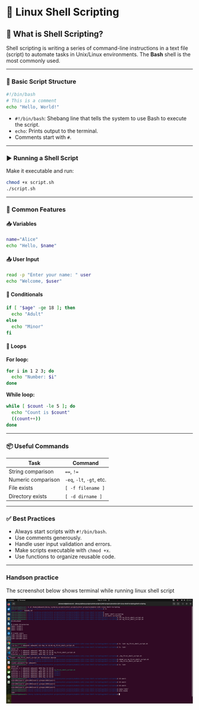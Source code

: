 # 🐚 Linux Shell Scripting

## 📘 What is Shell Scripting?

Shell scripting is writing a series of command-line instructions in a text file (script) to automate tasks in Unix/Linux environments. The **Bash** shell is the most commonly used.

---

### 📄 Basic Script Structure

```bash
#!/bin/bash
# This is a comment
echo "Hello, World!"
```

* `#!/bin/bash`: Shebang line that tells the system to use Bash to execute the script.
* `echo`: Prints output to the terminal.
* Comments start with `#`.

---

### ▶️ Running a Shell Script

Make it executable and run:

```bash
chmod +x script.sh
./script.sh
```

---

### 🔁 Common Features

#### 📥 Variables

```bash
name="Alice"
echo "Hello, $name"
```

#### 📤 User Input

```bash
read -p "Enter your name: " user
echo "Welcome, $user"
```

#### 🔁 Conditionals

```bash
if [ "$age" -ge 18 ]; then
  echo "Adult"
else
  echo "Minor"
fi
```

#### 🔁 Loops

**For loop:**

```bash
for i in 1 2 3; do
  echo "Number: $i"
done
```

**While loop:**

```bash
while [ $count -le 5 ]; do
  echo "Count is $count"
  ((count++))
done
```

---

### 📦 Useful Commands

| Task               | Command                   |
| ------------------ | ------------------------- |
| String comparison  | `==`, `!=`                |
| Numeric comparison | `-eq`, `-lt`, `-gt`, etc. |
| File exists        | `[ -f filename ]`         |
| Directory exists   | `[ -d dirname ]`          |

---

### ✅ Best Practices

* Always start scripts with `#!/bin/bash`.
* Use comments generously.
* Handle user input validation and errors.
* Make scripts executable with `chmod +x`.
* Use functions to organize reusable code.

---

### Handson practice

The screenshot below shows terminal while running linux shell script

![terminal](images/terminal.png)
